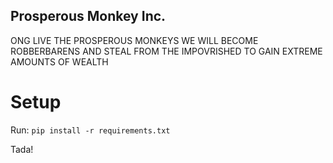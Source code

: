 ## Prosperous Monkey Inc.

ONG LIVE THE PROSPEROUS MONKEYS 
WE WILL BECOME ROBBERBARENS AND STEAL FROM THE IMPOVRISHED TO GAIN EXTREME AMOUNTS OF WEALTH

# Setup

Run: `pip install -r requirements.txt`

Tada!